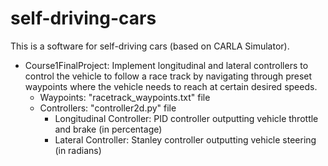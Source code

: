 # self-driving-cars
This is a software for self-driving cars (based on CARLA Simulator).
- Course1FinalProject: Implement longitudinal and lateral controllers to control the vehicle to follow a race track by navigating through preset waypoints where the vehicle needs to reach at certain desired speeds.
  - Waypoints: "racetrack_waypoints.txt" file
  - Controllers: "controller2d.py" file
    - Longitudinal Controller: PID controller outputting vehicle throttle and brake (in percentage)
    - Lateral Controller: Stanley controller outputting vehicle steering (in radians)
